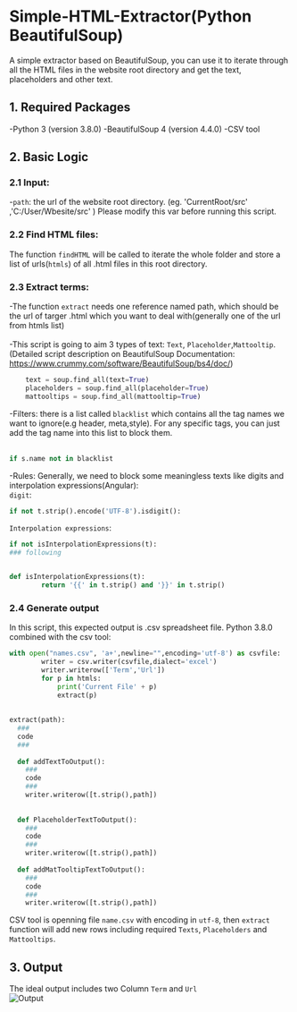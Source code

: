 # Simple-HTML-Extractor(Python BeautifulSoup)
A simple extractor based on BeautifulSoup, you can use it to iterate through all the HTML files in the website root directory and get the text, placeholders and other text.
## 1. Required Packages
-Python 3 (version 3.8.0)
-BeautifulSoup 4 (version 4.4.0)
-CSV tool
## 2. Basic Logic
### 2.1 Input:
-`path`: the url of the website root directory. (eg. 'CurrentRoot/src' ,'C:/User/Wbesite/src' ) 
Please modify this var before running this script.

### 2.2 Find HTML files:
The function `findHTML` will be called to iterate the whole folder and store a list of urls(`htmls`) of all .html files in this root directory.

### 2.3 Extract terms:
-The function `extract` needs one reference named path, which should be the url of targer .html which you want to deal with(generally one of the url from htmls list)  <br><br>
-This script is going to aim 3 types of text: `Text`, `Placeholder`,`Mattooltip`. (Detailed script description on BeautifulSoup Documentation: https://www.crummy.com/software/BeautifulSoup/bs4/doc/)
```Python  
    text = soup.find_all(text=True)
    placeholders = soup.find_all(placeholder=True)
    mattooltips = soup.find_all(mattooltip=True)
```
-Filters: there is a list called `blacklist` which contains all the tag names we want to ignore(e.g header, meta,style). For any specific tags, you can just add the tag name into this list to block them.<br><br>
```Python
if s.name not in blacklist
```
-Rules: Generally, we need to block some meaningless texts like digits and interpolation expressions(Angular):<br>
`digit`:
```Python  
if not t.strip().encode('UTF-8').isdigit(): 
```
`Interpolation expressions`:
```Python 
if not isInterpolationExpressions(t):
### following 


def isInterpolationExpressions(t):  
        return '{{' in t.strip() and '}}' in t.strip()
```

### 2.4 Generate output
In this script, this expected output is .csv spreadsheet file. Python 3.8.0 combined with the csv tool:
```Python
with open("names.csv", 'a+',newline="",encoding='utf-8') as csvfile:
        writer = csv.writer(csvfile,dialect='excel')
        writer.writerow(['Term','Url'])
        for p in htmls:
            print('Current File' + p)
            extract(p)
            
            
extract(path):
  ### 
  code
  ###
  
  def addTextToOutput():
    ###
    code
    ###
    writer.writerow([t.strip(),path])
    
    
  def PlaceholderTextToOutput():
    ###
    code
    ###
    writer.writerow([t.strip(),path])
    
  def addMatTooltipTextToOutput():
    ###
    code
    ###
    writer.writerow([t.strip(),path])
```

CSV tool is openning file `name.csv` with encoding in `utf-8`, then `extract` function will add new rows including required `Texts`, `Placeholders` and `Mattooltips`.

## 3. Output
The ideal output includes two Column `Term` and `Url` <br>
![Output](http://github.com/y441572563/Simple-HTML-Extractor-/raw/master/output.jpg)
